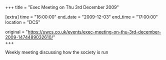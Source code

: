 +++
title = "Exec Meeting on Thu 3rd December 2009"

[extra]
time = "16:00:00"
end_date = "2009-12-03"
end_time = "17:00:00"
location = "DCS"

original = "https://uwcs.co.uk/events/exec-meeting-on-thu-3rd-december-2009-1474489032610/"    
+++

Weekly meeting discussing how the society is run

